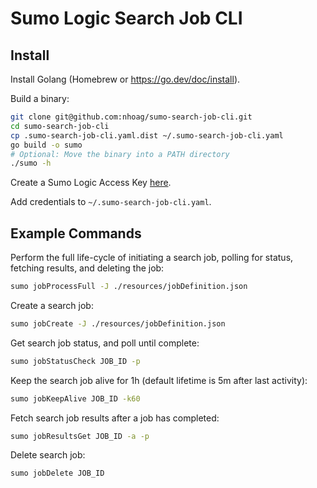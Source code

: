 # Sumo Logic Search Job CLI

## Install

Install Golang (Homebrew or https://go.dev/doc/install).

Build a binary:
```bash
git clone git@github.com:nhoag/sumo-search-job-cli.git
cd sumo-search-job-cli
cp .sumo-search-job-cli.yaml.dist ~/.sumo-search-job-cli.yaml
go build -o sumo
# Optional: Move the binary into a PATH directory
./sumo -h
```

Create a Sumo Logic Access Key [here](https://service.sumologic.com/ui/#/preferences).

Add credentials to `~/.sumo-search-job-cli.yaml`.

## Example Commands

Perform the full life-cycle of initiating a search job, polling for status, fetching results, and deleting the job:
```bash
sumo jobProcessFull -J ./resources/jobDefinition.json
```

Create a search job:
```bash
sumo jobCreate -J ./resources/jobDefinition.json
```

Get search job status, and poll until complete:
```bash
sumo jobStatusCheck JOB_ID -p
```

Keep the search job alive for 1h (default lifetime is 5m after last activity):
```bash
sumo jobKeepAlive JOB_ID -k60
```

Fetch search job results after a job has completed:
```bash
sumo jobResultsGet JOB_ID -a -p
```

Delete search job:
```bash
sumo jobDelete JOB_ID
```
